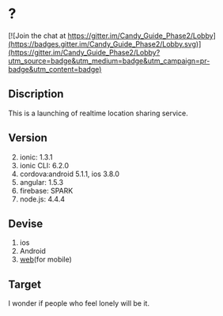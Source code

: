 # ?

[![Join the chat at https://gitter.im/Candy_Guide_Phase2/Lobby](https://badges.gitter.im/Candy_Guide_Phase2/Lobby.svg)](https://gitter.im/Candy_Guide_Phase2/Lobby?utm_source=badge&utm_medium=badge&utm_campaign=pr-badge&utm_content=badge)

## Discription

This is a launching of realtime location sharing service.

## Version

2. ionic: 1.3.1
3. ionic CLI: 6.2.0
3. cordova:android 5.1.1, ios 3.8.0 
4. angular: 1.5.3
5. firebase: SPARK
6. node.js: 4.4.4

## Devise

1. ios
2. Android
3. [web](https://bruwbird.com/)(for mobile)

## Target

I wonder if people who feel lonely will be it.
